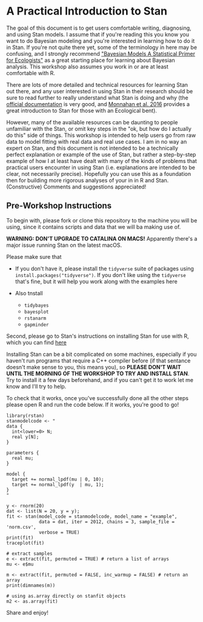 # A Practical Introduction to Stan

The goal of this document is to get users comfortable writing, diagnosing, and using Stan models. I assume that if you're reading this you know you want to do Bayesian modeling and you're interested in learning how to do it in Stan. If you're not quite there yet, some of the terminology in here may be confusing, and I strongly recommend ["Bayesian Models A Statistical Primer for Ecologists"](https://press.princeton.edu/titles/10523.html) as a great starting place for learning about Bayesian analysis. This workshop also assumes you work in or are at least comfortable with R. 

There are lots of more detailed and technical resources for learning Stan out there, and any user interested in using Stan in their research should be sure to read further to really understand what Stan is doing and why (the [official documentation](http://mc-stan.org/users/documentation/) is very good, and [Monnahan et al. 2016](http://onlinelibrary.wiley.com/doi/10.1111/2041-210X.12681/abstract) provides a great introduction to Stan for those with an Ecological bent). 

However, many of the available resources can be daunting to people unfamiliar with the Stan, or omit key steps in the "ok, but how do I actually do this" side of things. This workshop is intended to help users go from raw data to model fitting with real data and real use cases. I am in no way an expert on Stan, and this document is not intended to be a technically perfect explanation or example of the use of Stan, but rather a step-by-step example of how I at least have dealt with many of the kinds of problems that practical users encounter in using Stan (i.e. explanations are intended to be clear, not necessarily precise). Hopefully you can use this as a foundation then for building more rigorous analyses of your in in R and Stan. (Constructive) Comments and suggestions appreciated!

## Pre-Workshop Instructions

To begin with, please fork or clone this repository to the machine you will be using, since it contains scripts and data that we will ba making use of. 

**WARNING: DON'T UPGRADE TO CATALINA ON MACS!** Apparently there's a major issue running Stan on the latest macOS. 

Please make sure that

  - If you don't have it, please install the `tidyverse` suite of packages using `install.packages("tidyverse")`. If you don't like using the `tidyverse` that's fine, but it will help you work along with the examples here
  
  - Also tnstall 
    - `tidybayes`
    - `bayesplot`
    - `rstanarm`
    - `gapminder`

Second, please go to Stan's instructions on installing Stan for use with R, which you can find [here](https://github.com/stan-dev/rstan/wiki/RStan-Getting-Started)

Installing Stan can be a bit complicated on some machines, especially if you haven't run programs that require a C++ compiler before (if that sentance doesn't make sense to you, this means you), so **PLEASE DON'T WAIT UNTIL THE MORNING OF THE WORKSHOP TO TRY AND INSTALL STAN**. Try to install it a few days beforehand, and if you can't get it to work let me know and I'll try to help. 

To check that it works, once you've successfully done all the other steps please open R and run the code below. If it works, you're good to go!

```
library(rstan)
stanmodelcode <- "
data {
  int<lower=0> N;
  real y[N];
} 

parameters {
  real mu;
} 

model {
  target += normal_lpdf(mu | 0, 10);
  target += normal_lpdf(y  | mu, 1);
} 
"

y <- rnorm(20) 
dat <- list(N = 20, y = y); 
fit <- stan(model_code = stanmodelcode, model_name = "example", 
            data = dat, iter = 2012, chains = 3, sample_file = 'norm.csv',
            verbose = TRUE) 
print(fit)
traceplot(fit)

# extract samples 
e <- extract(fit, permuted = TRUE) # return a list of arrays 
mu <- e$mu 

m <- extract(fit, permuted = FALSE, inc_warmup = FALSE) # return an array 
print(dimnames(m))

# using as.array directly on stanfit objects 
m2 <- as.array(fit)

```

Share and enjoy!
